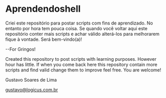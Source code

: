 Aprendendoshell
===============

Criei este repositório para postar scripts com fins de aprendizado. No entanto por hora tem pouca coisa.
Se quando você voltar aqui este repositório conter mais scripts e achar válido alterá-los para melhorarem 
fique à vontade. Será bem-vindo(a)!

--For Gringos!

Created this repository to post scripts with learning purposes. However hour has little.
If when you come back here this repository contain more scripts and find valid change them to improve feel free.
You are welcome!

Gustavo Soares de Lima

gustavo@logicus.com.br
